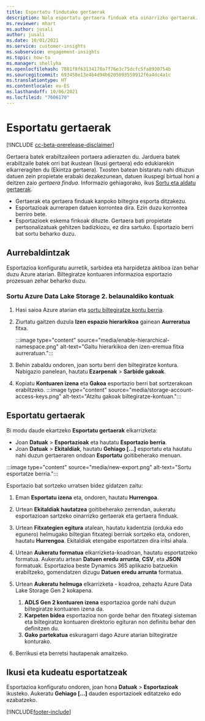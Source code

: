 ```yaml
---
title: Esportatu findutako gertaerak
description: Nola esportatu gertaera finduak eta oinarrizko gertaerak.
ms.reviewer: mhart
ms.author: jusali
author: jusali
ms.date: 10/01/2021
ms.service: customer-insights
ms.subservice: engagement-insights
ms.topic: how-to
ms.manager: shellyha
ms.openlocfilehash: 7881f8f63134170a7f76e3c75dcfc5fa8930754b
ms.sourcegitcommit: 693458e13e4b4d94b6205093559912f6a4dc4a1c
ms.translationtype: HT
ms.contentlocale: eu-ES
ms.lasthandoff: 10/06/2021
ms.locfileid: "7606170"
---
```

# <a name="export-events"></a>Esportatu gertaerak

[!INCLUDE [cc-beta-prerelease-disclaimer](includes/cc-beta-prerelease-disclaimer.md)]

Gertaera batek erabiltzaileen portaera adierazten du. Jarduera batek erabiltzaile batek orri bat ikustean (Ikusi gertaera) edo edukiarekin elkarreragiten du (Ekintza gertaera). Txosten batean bistaratu nahi dituzun datuen zein propietate erabaki dezakezunean, datuen ikuspegi birtual honi a deitzen zaio *gertaera findua*. Informazio gehiagorako, ikus [Sortu eta aldatu gertaerak](refined-events.md).

- Gertaerak eta gertaera finduak kanpoko biltegira esporta ditzakezu. 
- Esportazioak aurrerapen datuen korrontea dira. Ezin duzu korrontea berriro bete. 
- Esportazioek eskema finkoak dituzte. Gertaera bati propietate pertsonalizatuak gehitzen badizkiozu, ez dira sartuko. Esportazio berri bat sortu beharko duzu.

## <a name="prerequisites"></a>Aurrebaldintzak

Esportazioa konfiguratu aurretik, sarbidea eta harpidetza aktiboa izan behar duzu Azure atarian. Biltegiratze kontuaren informazioa esportazio prozesuan zehar beharko duzu. 

### <a name="create-an-azure-data-lake-storage-gen-2-accounts"></a>Sortu Azure Data Lake Storage 2. belaunaldiko kontuak

1. Hasi saioa Azure atarian eta [sortu biltegiratze kontu berria](/azure/storage/common/storage-account-create). 

1. Ziurtatu gaitzen duzula **Izen espazio hierarkikoa** gainean **Aurreratua** fitxa. 

   :::image type="content" source="media/enable-hierarchical-namespace.png" alt-text="Gaitu hierarkikoa den izen-eremua fitxa aurreratuan.":::

1. Behin zabaldu ondoren, joan sortu berri den biltegiratze kontura. Nabigazio panelean, hautatu **Ezarpenak** > **Sarbide gakoak**. 

1. Kopiatu **Kontuaren izena** eta **Gakoa** esportazio berri bat sortzerakoan erabiltzeko.
   :::image type="content" source="media/storage-account-access-keys.png" alt-text="Atzitu gakoak biltegiratze-kontuan.":::

## <a name="export-events"></a>Esportatu gertaerak

Bi modu daude ekartzeko **Esportatu gertaerak** elkarrizketa: 
- Joan **Datuak** > **Esportazioak** eta hautatu **Esportazio berria**.
- Joan **Datuak** > **Ekitaldiak**, hautatu **Gehiago [...]** esportatu eta hautatu nahi duzun gertaeraren ondoan **Esportatu** goitibeherako menuan. 

:::image type="content" source="media/new-export.png" alt-text="Sortu esportatze berria.":::

Esportazio bat sortzeko urratsen bidez gidatzen zaitu:

1. Eman **Esportatu izena** eta, ondoren, hautatu **Hurrengoa**.

1. Urtean **Ekitaldiak hautatzea** goitibeherako zerrendan, aukeratu esportazioan sartzeko oinarrizko gertaerak eta gertaera finduak. 

1. Urtean **Fitxategien egitura** atalean, hautatu kadentzia (orduka edo egunero) helmugako biltegian fitxategi berriak sortzeko eta, ondoren, hautatu **Hurrengoa**. Ekitaldiak etengabe esportatzen dira iritsi ahala.

1. Urtean **Aukeratu formatua** elkarrizketa-koadroan, hautatu esportatzeko formatua. Aukeratu artean **Datuen eredu arrunta**, **CSV**, eta **JSON** formatuak. Esportazioa beste Dynamics 365 aplikazio batzuekin erabiltzeko, gomendatzen dizugu **Datuen eredu arrunta** formatua.

1. Urtean **Aukeratu helmuga** elkarrizketa - koadroa, zehaztu Azure Data Lake Storage Gen 2 kokapena.
    1. **ADLS Gen 2 kontuaren izena** esportazioa gorde nahi duzun biltegiratze kontuaren izena da. 
    1. **Karpeten bidea** esportazioa non gorde behar den fitxategi sisteman eta biltegiratze kontuaren direktorio egituran non definitu behar den definitzen du.
    1. **Gako partekatua** eskuragarri dago Azure atarian biltegiratze konturako.

1. Berrikusi eta berretsi hautapenak amaitzeko.

## <a name="view-and-manage-exports"></a>Ikusi eta kudeatu esportatzeak

Esportazioa konfiguratu ondoren, joan hona **Datuak** > **Esportazioak** ikusteko. Aukeratu **Gehiago [...]** dauden esportazioek editatzeko edo ezabatzeko.


[!INCLUDE[footer-include](../includes/footer-banner.md)]
